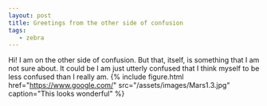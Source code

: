 ```yaml
---
layout: post
title: Greetings from the other side of confusion
tags: 
   - zebra 
---
```

Hi! I am on the other side of confusion. But that, itself, is something that I am not sure about. It could be I am just utterly confused that I think myself to be less confused than I really am.
 {%
    include figure.html
    href="https://www.google.com/"
    src="/assets/images/Mars1.3.jpg"
    caption="This looks wonderful"
 %}
